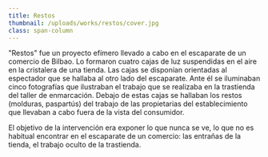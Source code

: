 ```yaml
---
title: Restos
thumbnail: /uploads/works/restos/cover.jpg
class: span-column
---
```


"Restos" fue un proyecto efímero llevado a cabo en el escaparate de un comercio de Bilbao. Lo formaron cuatro cajas de luz suspendidas en el aire en la cristalera de una tienda. Las cajas se disponían orientadas al espectador que se hallaba al otro lado del escaparate. Ante él se iluminaban cinco fotografías que ilustraban el trabajo que se realizaba en la trastienda del taller de enmarcación. Debajo de estas cajas se hallaban los restos (molduras, paspartús) del trabajo de las propietarias del establecimiento que llevaban a cabo fuera de la vista del consumidor. 

El objetivo de la intervención era exponer lo que nunca se ve, lo que no es habitual encontrar en el escaparate de un comercio: las entrañas de la tienda, el trabajo oculto de la trastienda.
